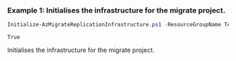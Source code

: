 ### Example 1: Initialises the infrastructure for the migrate project.
```powershell
Initialize-AzMigrateReplicationInfrastructure.ps1 -ResourceGroupName TestRG  -ProjectName TestProject -TargetRegion centralus
```

```output
True
```

Initialises the infrastructure for the migrate project.


